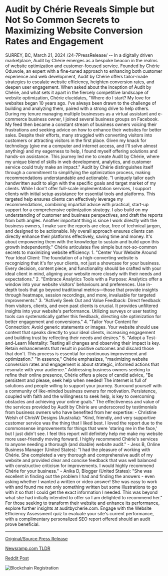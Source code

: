 # Audit by Chérie Reveals Simple but Not So Common Secrets to Maximizing Website Conversion Rates and Engagement

SURREY, BC, March 21, 2024 /24-7PressRelease/ -- In a digitally driven marketplace, Audit by Chérie emerges as a bespoke beacon in the realms of website optimization and customer-focused service. Founded by Chérie Oduwole, an expert with a fine-tuned approach to enhancing both customer experience and web development, Audit by Chérie offers tailor-made strategies to escalate website efficiency, heighten conversion rates, and deepen user engagement.  When asked about the inception of Audit by Chérie, and what sets it apart in the fiercely competitive landscape of website optimization, Chérie elucidates, "Where do I start? My love for websites began 10 years ago. I've always been drawn to the challenge of building and analyzing them, paired with a strong drive to help others. During my tenure managing multiple businesses as a virtual assistant and e-commerce business owner, I joined several business groups on Facebook. My feed then became a constant stream of business owners voicing their frustrations and seeking advice on how to enhance their websites for better sales. Despite their efforts, many struggled with converting visitors into customers or attracting visitors in the first place. Given my knack for technology (give me a computer and internet access, and I'll solve almost anything) and my eagerness to help, I found myself offering solutions and hands-on assistance. This journey led me to create Audit by Chérie, where my unique blend of skills in web development, analytics, and customer service could truly make an impact."  Audit by Chérie distinguishes itself through a commitment to simplifying the optimization process, making recommendations understandable and actionable. "I uniquely tailor each handwritten audit to align with the specific goals and target market of my clients. While I don't offer full-scale implementation services, I support clients with initial setup assistance for essential tools and platforms. This targeted help ensures clients can effectively leverage my recommendations, combining impartial advice with practical, start-up support for a comprehensive optimization strategy. I also build on my understanding of customer and business perspectives, and draft the reports from both angles. Another important thing is since I work directly with the business owners, I make sure the reports are clear, free of technical jargon, and designed to be actionable. My overall approach ensures clients can directly enhance their platforms effectively, saving time and money. It's about empowering them with the knowledge to sustain and build upon this growth independently."  Chérie articulates five simple but not-so-common secrets to maximizing website efficiency:  1. "Center Your Website Around Your Ideal Client: The foundation of a high-converting website is recognizing that it's for your clients, not just a showcase for your business. Every decision, content piece, and functionality should be crafted with your ideal client in mind, aligning your website more closely with their needs and expectations."  2. "Embrace Analytics Tools with a Purpose: Analytics offer a window into your website visitors' behaviours and preferences. Use in-depth tools that go beyond traditional metrics—those that provide insights through heatmaps, session recordings, and more, invaluable for targeted improvements."  3. "Actively Seek Out and Value Feedback: Direct feedback from visitors, clients, and even past clients is crucial. It provides unfiltered insights into your website's performance. Utilizing surveys or user testing tools can systematically gather this feedback, directing site optimization for better engagement and conversions."  4. "Tailor Your Content for Connection: Avoid generic statements or images. Your website should use content that speaks directly to your ideal clients, increasing engagement and building trust by reflecting their needs and desires."  5. "Adopt a Test-and-Learn Mentality: Testing all changes and observing their impact is key. Retain enhancements that result in positive outcomes and discard those that don't. This process is essential for continuous improvement and optimization."  "In essence," Chérie emphasizes, "maximizing website conversion rates and engagement is about strategic, informed actions that resonate with your audience."  Addressing business owners seeking to refine their online presence, Chérie offers a piece of candid advice, "Be persistent and please, seek help when needed! The internet is full of solutions and people willing to support your journey. Surround yourself with a community of like-minded business owners for motivation. Persistence, coupled with faith and the willingness to seek help, is key to overcoming obstacles and achieving your online goals."  The effectiveness and value of the services provided by Audit by Chérie are underscored by testimonials from business owners who have benefited from her expertise:  - Christine Welsh of ChrisW Designs (Australia): "Kind, friendly, and very supportive customer service was the thing that I liked best. I loved the report due to the commonsense improvements for things that were 'staring me in the face,' but I just didn't see. I feel this report will definitely help me make my website more user-friendly moving forward. I highly recommend Chérie's services to anyone needing a thorough (and doable) website audit."  - Jess B, Online Business Manager (United States): "I had the pleasure of working with Chérie. She completed a very thorough and comprehensive audit of my website and provided clear and concise feedback that was well balanced with constructive criticism for improvements. I would highly recommend Chérie for your business."  - Anika D, Blogger (United States): "She was excellent in finding out the problem I had and finding the answers - even asking whether I wanted a written or video answer! She was easy to work with and found me not only something written but some illustrations to go with it so that I could get the exact information I needed. This was beyond what she had initially intended to offer so I am delighted to recommend her."  For those seeking to transform their website and enhance its performance, explore further insights at auditbycherie.com. Engage with the Website Efficiency Assessment quiz to evaluate your site's current performance, with a complimentary personalized SEO report offered should an audit prove beneficial. 

---

[Original/Source Press Release](https://www.24-7pressrelease.com/press-release/509376/audit-by-ch%C3%A9rie-reveals-simple-but-not-so-common-secrets-to-maximizing-website-conversion-rates-and-engagement)
                    

[Newsramp.com TLDR](None) 



[Reddit Post](https://www.reddit.com/r/newsramp/comments/1bk0pk9/audit_by_chérie_tailormade_strategies_to_enhance/) 



![Blockchain Registration](https://cdn.newsramp.app/24-7PressRelease/qrcode/243/21/calmTZBC.webp)